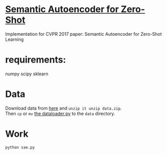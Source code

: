 # [Semantic Autoencoder for Zero-Shot](https://arxiv.org/pdf/1704.08345.pdf)

Implementation for CVPR 2017 paper: Semantic Autoencoder for Zero-Shot Learning

# requirements:
numpy
scipy
sklearn

# Data 
Download data from [here](http://www.robots.ox.ac.uk/~lz/DEM_cvpr2017/data.zip) and `unzip it unzip data.zip`.  
Then `cp` or `mv` [the dataloader.py](../data/dataloader.py) to the `data` directory.

# Work

`python sae.py`

